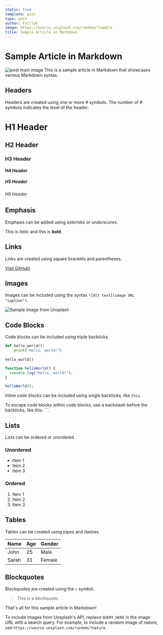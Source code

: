 ```yaml
---
static: true
template: post
type: post
author: Paillat
image: https://source.unsplash.com/random/?sample
title: Sample Article in Markdown
---
```

# Sample Article in Markdown
<img src="<!-- image -->" alt="post main image" class="post-main-image">
This is a sample article in Markdown that showcases various Markdown syntax.

## Headers

Headers are created using one or more # symbols. The number of # symbols indicates the level of the header.

# H1 Header
## H2 Header
### H3 Header
#### H4 Header
##### H5 Header
###### H6 Header

## Emphasis

Emphasis can be added using *asterisks* or _underscores_.

This is *italic* and this is **bold**.

## Links

Links are created using square brackets and parentheses.

[Visit GitHub!](https://github.com)

## Images

Images can be included using the syntax `![Alt text](image URL "caption")`.

![Sample image from Unsplash](https://source.unsplash.com/random/?nature "Sample image from Unsplash")

## Code Blocks

Code blocks can be included using triple backticks.

```python
def hello_world():
    print("Hello, world!")
    
hello_world()
```

```javascript
function helloWorld() {
  console.log("Hello, world!");
}

helloWorld();
```


Inline code blocks can be included using single backticks, like `this`.

To escape code blocks within code blocks, use a backslash before the backticks, like this: \`\`\`.

## Lists

Lists can be ordered or unordered.

### Unordered

- Item 1
- Item 2
- Item 3

### Ordered

1. Item 1
2. Item 2
3. Item 3

## Tables

Tables can be created using pipes and dashes.

| Name  | Age | Gender |
|-------|-----|--------|
| John  | 25  | Male   |
| Sarah | 31  | Female |

## Blockquotes

Blockquotes are created using the `>` symbol.

> This is a blockquote.

That's all for this sample article in Markdown!

To include images from Unsplash's API, replace `QUERY_HERE` in the image URL with a search query. For example, to include a random image of nature, use `https://source.unsplash.com/random/?nature`.
